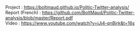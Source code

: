 
Project : https://boltmaud.github.io/Politic-Twitter-analysis/ <br>
Report (French) : https://github.com/BoltMaud/Politic-Twitter-analysis/blob/master/Report.pdf <br>
Video : https://www.youtube.com/watch?v=iJj4-qnBjrk&t=16s
